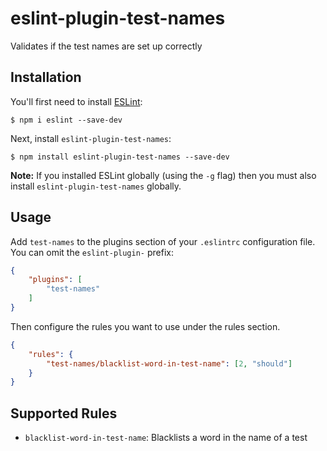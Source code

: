 # eslint-plugin-test-names

Validates if the test names are set up correctly

## Installation

You'll first need to install [ESLint](http://eslint.org):

```
$ npm i eslint --save-dev
```

Next, install `eslint-plugin-test-names`:

```
$ npm install eslint-plugin-test-names --save-dev
```

**Note:** If you installed ESLint globally (using the `-g` flag) then you must also install `eslint-plugin-test-names` globally.

## Usage

Add `test-names` to the plugins section of your `.eslintrc` configuration file. You can omit the `eslint-plugin-` prefix:

```json
{
    "plugins": [
        "test-names"
    ]
}
```


Then configure the rules you want to use under the rules section.

```json
{
    "rules": {
        "test-names/blacklist-word-in-test-name": [2, "should"]
    }
}
```

## Supported Rules

- `blacklist-word-in-test-name`: Blacklists a word in the name of a test
